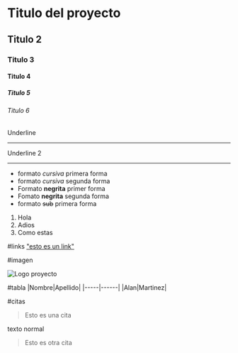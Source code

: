 # Titulo del proyecto
## Titulo 2
### Titulo 3
#### Titulo 4
##### Titulo 5
###### Titulo 6
Underline
___________


Underline 2
___________

- formato *cursiva* primera forma
- formato _cursiva_ segunda forma
- Formato **negrita** primer forma
- Fomato __negrita__ segunda forma
- formato ~~sub~~ primera forma

1. Hola
2. Adios
3. Como estas

#links
<a href=https://classroom.google.com/u/0/c/MTI2NDAxMTI2NDIy> "esto  es un link" </a> 

#imagen

![Logo proyecto](https://estaticos.muyinteresante.es/uploads/images/gallery/59c4f5655bafe82c692a7052/gato-marron-redes.jpg)


#tabla 
|Nombre|Apellido|
|-----|------|
|Alan|Martinez|

#citas
 
 > Esto es una cita
 
 texto normal
 
 > Esto es otra cita
